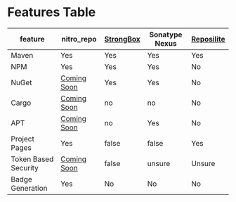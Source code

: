 # Features Table


| feature | nitro_repo | [StrongBox](https://github.com/strongbox/strongbox) | Sonatype Nexus | [Reposilite](https://github.com/dzikoysk/reposilite) |
|--|--|--|--| -- |
| Maven | Yes | Yes | Yes | Yes |
| NPM |  Yes | Yes | Yes | No |
| NuGet | [Coming Soon](https://github.com/wherkamp/nitro_repo/issues/191) | Yes | Yes | No |
| Cargo | [Coming Soon](https://github.com/wherkamp/nitro_repo/issues/6) | no | no | No |
| APT | [Coming Soon](https://github.com/wherkamp/nitro_repo/issues/192) | no | Yes | No |
| Project Pages | Yes | false | false | Yes |
| Token Based Security | [Coming Soon](https://github.com/wherkamp/nitro_repo/issues/100) | false | unsure | Unsure |
| Badge Generation | Yes | No | No | No |